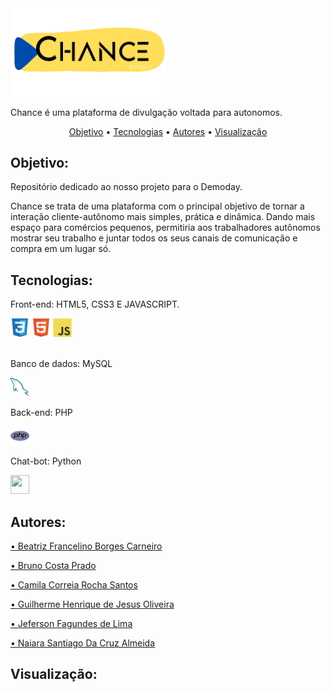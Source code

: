 <img src="image/logo.png" alt="" width="250">
<p>Chance é uma plataforma de divulgação voltada para autonomos.</p>
<p align="center">
 <a href="#objetivo">Objetivo</a> • 
 <a href="#tecnologias">Tecnologias</a> • 
<a href="#autores">Autores</a> •
 <a href="#Visualização">Visualização</a>
</p>
<h2 id="objetivo">Objetivo:</h2>
<p>
Repositório dedicado ao nosso projeto para o Demoday.</p>
Chance se trata de uma plataforma com o principal objetivo de tornar a interação cliente-autônomo mais simples, prática e dinâmica. Dando mais espaço para comércios pequenos, permitiria aos trabalhadores autônomos mostrar seu
trabalho e juntar todos os seus canais de comunicação e compra em um lugar só.<br>
<p>
</p>
<h2 id="tecnologias">Tecnologias:</h2>
<p>
Front-end: HTML5, CSS3 E JAVASCRIPT.
</p>
<img alt="CSS" src="https://github.com/devicons/devicon/raw/master/icons/css3/css3-original.svg" width="30" height="30"  /> <img alt="HTML" src="https://github.com/devicons/devicon/raw/master/icons/html5/html5-original.svg" width="30" height="30" />
<img alt="JS" src="https://github.com/devicons/devicon/raw/master/icons/javascript/javascript-original.svg"  width="30" height="30"   />
<br>
<br>
<p>Banco de dados: MySQL
</p>
<img src="https://github.com/BrunoCostaPrado/devicon/blob/master/icons/mysql/mysql-original.svg" width="30" height="30" />
<p>Back-end: PHP
</p>
<img src="https://github.com/BrunoCostaPrado/devicon/blob/master/icons/php/php-original.svg"
 width="30" height="30"  />
 <p>Chat-bot: Python</p>
 <img src="https://github.com/BrunoCostaPrado/devicon/blob/master/icons/python/python-original.svg"
 width="30" height="30"  />
<h2 id="autores">Autores:</h2>

<a href="https://github.com/ibtriz"><p> • Beatriz Francelino Borges Carneiro</p> </a>
<a href="https://github.com/BrunoCostaPrado"><p> • Bruno Costa Prado</p> </a>
<a href="https://github.com/Cameasy"><p> • Camila Correia Rocha Santos</p></a>
<a href="https://github.com/guiH0l1"><p> • Guilherme Henrique de Jesus Oliveira</p></a>
<a href="https://github.com/JefersonFlima"><p> • Jeferson Fagundes de Lima</p></a>
<a href="https://github.com/naiarascalmeida"><p> • Naiara Santiago Da Cruz Almeida</p></a>
<h2 id="Visualização">Visualização:</h2>
<div align="center">

</div>
